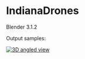 # IndianaDrones

Blender 3.1.2

Output samples:

[![3D angled view](https://img.youtube.com/vi/sDDshX4cPkA/0.jpg)](https://youtu.be/sDDshX4cPkA)
